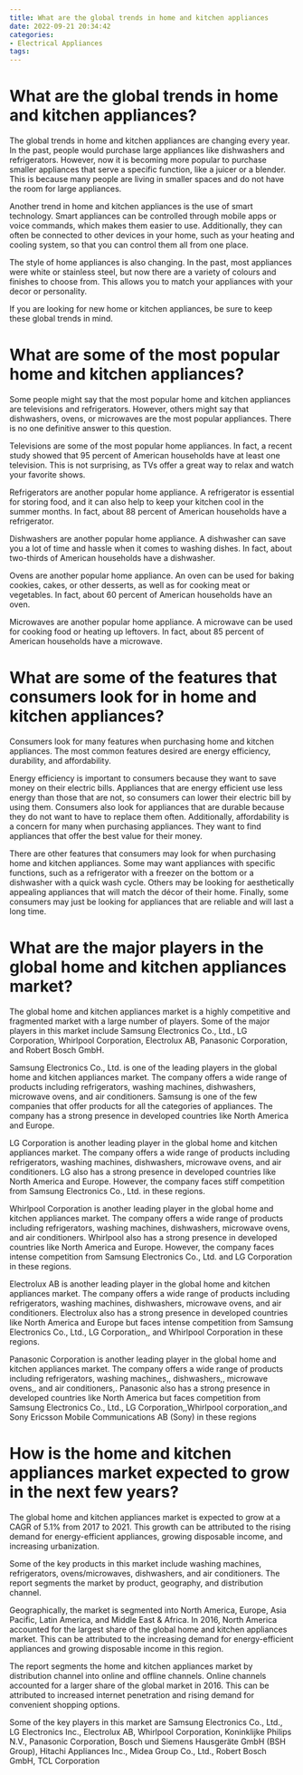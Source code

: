 ```yaml
---
title: What are the global trends in home and kitchen appliances
date: 2022-09-21 20:34:42
categories:
- Electrical Appliances
tags:
---
```



#  What are the global trends in home and kitchen appliances?

The global trends in home and kitchen appliances are changing every year. In the past, people would purchase large appliances like dishwashers and refrigerators. However, now it is becoming more popular to purchase smaller appliances that serve a specific function, like a juicer or a blender. This is because many people are living in smaller spaces and do not have the room for large appliances.

Another trend in home and kitchen appliances is the use of smart technology. Smart appliances can be controlled through mobile apps or voice commands, which makes them easier to use. Additionally, they can often be connected to other devices in your home, such as your heating and cooling system, so that you can control them all from one place.

The style of home appliances is also changing. In the past, most appliances were white or stainless steel, but now there are a variety of colours and finishes to choose from. This allows you to match your appliances with your decor or personality.

If you are looking for new home or kitchen appliances, be sure to keep these global trends in mind.

#  What are some of the most popular home and kitchen appliances?

Some people might say that the most popular home and kitchen appliances are televisions and refrigerators. However, others might say that dishwashers, ovens, or microwaves are the most popular appliances. There is no one definitive answer to this question.

Televisions are some of the most popular home appliances. In fact, a recent study showed that 95 percent of American households have at least one television. This is not surprising, as TVs offer a great way to relax and watch your favorite shows.

Refrigerators are another popular home appliance. A refrigerator is essential for storing food, and it can also help to keep your kitchen cool in the summer months. In fact, about 88 percent of American households have a refrigerator.

Dishwashers are another popular home appliance. A dishwasher can save you a lot of time and hassle when it comes to washing dishes. In fact, about two-thirds of American households have a dishwasher.

Ovens are another popular home appliance. An oven can be used for baking cookies, cakes, or other desserts, as well as for cooking meat or vegetables. In fact, about 60 percent of American households have an oven.

Microwaves are another popular home appliance. A microwave can be used for cooking food or heating up leftovers. In fact, about 85 percent of American households have a microwave.

#  What are some of the features that consumers look for in home and kitchen appliances?

Consumers look for many features when purchasing home and kitchen appliances. The most common features desired are energy efficiency, durability, and affordability.

Energy efficiency is important to consumers because they want to save money on their electric bills. Appliances that are energy efficient use less energy than those that are not, so consumers can lower their electric bill by using them. Consumers also look for appliances that are durable because they do not want to have to replace them often. Additionally, affordability is a concern for many when purchasing appliances. They want to find appliances that offer the best value for their money.

There are other features that consumers may look for when purchasing home and kitchen appliances. Some may want appliances with specific functions, such as a refrigerator with a freezer on the bottom or a dishwasher with a quick wash cycle. Others may be looking for aesthetically appealing appliances that will match the décor of their home. Finally, some consumers may just be looking for appliances that are reliable and will last a long time.

#  What are the major players in the global home and kitchen appliances market?

The global home and kitchen appliances market is a highly competitive and fragmented market with a large number of players. Some of the major players in this market include Samsung Electronics Co., Ltd., LG Corporation, Whirlpool Corporation, Electrolux AB, Panasonic Corporation, and Robert Bosch GmbH.

Samsung Electronics Co., Ltd. is one of the leading players in the global home and kitchen appliances market. The company offers a wide range of products including refrigerators, washing machines, dishwashers, microwave ovens, and air conditioners. Samsung is one of the few companies that offer products for all the categories of appliances. The company has a strong presence in developed countries like North America and Europe.

LG Corporation is another leading player in the global home and kitchen appliances market. The company offers a wide range of products including refrigerators, washing machines, dishwashers, microwave ovens, and air conditioners. LG also has a strong presence in developed countries like North America and Europe. However, the company faces stiff competition from Samsung Electronics Co., Ltd. in these regions.

Whirlpool Corporation is another leading player in the global home and kitchen appliances market. The company offers a wide range of products including refrigerators, washing machines, dishwashers, microwave ovens, and air conditioners. Whirlpool also has a strong presence in developed countries like North America and Europe. However, the company faces intense competition from Samsung Electronics Co., Ltd. and LG Corporation in these regions.

Electrolux AB is another leading player in the global home and kitchen appliances market. The company offers a wide range of products including refrigerators, washing machines, dishwashers, microwave ovens, and air conditioners. Electrolux also has a strong presence in developed countries like North America and Europe but faces intense competition from Samsung Electronics Co., Ltd., LG Corporation,, and Whirlpool Corporation in these regions.

Panasonic Corporation is another leading player in the global home and kitchen appliances market. The company offers a wide range of products including refrigerators, washing machines,, dishwashers,, microwave ovens,, and air conditioners,. Panasonic also has a strong presence in developed countries like North America but faces competition from Samsung Electronics Co., Ltd., LG Corporation,,Whirlpool corporation,,and Sony Ericsson Mobile Communications AB (Sony) in these regions

#  How is the home and kitchen appliances market expected to grow in the next few years?

The global home and kitchen appliances market is expected to grow at a CAGR of 5.1% from 2017 to 2021. This growth can be attributed to the rising demand for energy-efficient appliances, growing disposable income, and increasing urbanization.

Some of the key products in this market include washing machines, refrigerators, ovens/microwaves, dishwashers, and air conditioners. The report segments the market by product, geography, and distribution channel.

Geographically, the market is segmented into North America, Europe, Asia Pacific, Latin America, and Middle East & Africa. In 2016, North America accounted for the largest share of the global home and kitchen appliances market. This can be attributed to the increasing demand for energy-efficient appliances and growing disposable income in this region.

The report segments the home and kitchen appliances market by distribution channel into online and offline channels. Online channels accounted for a larger share of the global market in 2016. This can be attributed to increased internet penetration and rising demand for convenient shopping options.

Some of the key players in this market are Samsung Electronics Co., Ltd., LG Electronics Inc., Electrolux AB, Whirlpool Corporation, Koninklijke Philips N.V., Panasonic Corporation, Bosch und Siemens Hausgeräte GmbH (BSH Group), Hitachi Appliances Inc., Midea Group Co., Ltd., Robert Bosch GmbH, TCL Corporation